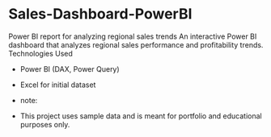 # Sales-Dashboard-PowerBI
Power BI report for analyzing regional sales trends
An interactive Power BI dashboard that analyzes regional sales performance and profitability trends.
Technologies Used
- Power BI (DAX, Power Query)
- Excel for initial dataset

- note:
- This project uses sample data and is meant for portfolio and educational purposes only.
